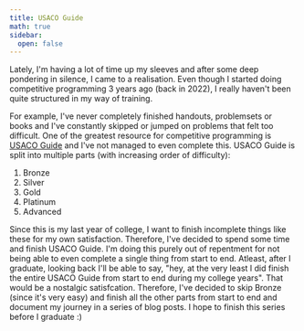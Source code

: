 ```yaml
---
title: USACO Guide
math: true
sidebar:
  open: false
---
```


Lately, I'm having a lot of time up my sleeves and after some deep pondering in silence, I came to a realisation. Even though I started doing competitive programming 3 years ago (back in 2022), I really haven't been quite structured in my way of training. 

For example, I've never completely finished handouts, problemsets or books and I've constantly skipped or jumped on problems that felt too difficult. One of the greatest resource for competitive programming is <a href="https://usaco.guide/">USACO Guide</a> and I've not managed to even complete this. USACO Guide is split into multiple parts (with increasing order of difficulty):
1. Bronze
2. Silver
3. Gold
4. Platinum
5. Advanced

Since this is my last year of college, I want to finish incomplete things like these for my own satisfaction. Therefore, I've decided to spend some time and finish USACO Guide. I'm doing this purely out of repentment for not being able to even complete a single thing from start to end. Atleast, after I graduate, looking back I'll be able to say, "hey, at the very least I did finish the entire USACO Guide from start to end during my college years". That would be a nostalgic satisfcation. Therefore, I've decided to skip Bronze (since it's very easy) and finish all the other parts from start to end and document my journey in a series of blog posts. I hope to finish this series before I graduate :)
